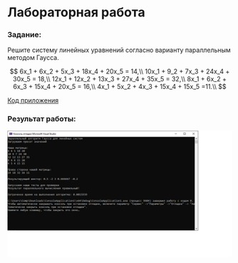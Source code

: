 # Лабораторная работа

### Задание:

Решите систему линейных уравнений согласно варианту параллельным методом Гаусса.

$$
6x_1 + 6x_2 + 5x_3 + 18x_4 + 20x_5 = 14,\\
10x_1 + 9_2 + 7x_3 + 24x_4 + 30x_5 = 18,\\
12x_1 + 12x_2 + 13x_3 + 27x_4 + 35x_5 = 32,\\
8x_1 + 6x_2 + 6x_3 + 15x_4 + 20x_5 = 16,\\
4x_1 + 5x_2 + 4x_3 + 15x_4 + 15x_5 =11.\\
$$

[Код приложения](main.cpp)

### Результат работы:

![Результат работы](result.png)